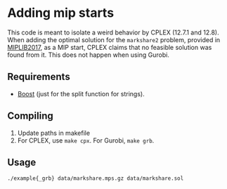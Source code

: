 # Adding mip starts
This code is meant to isolate a weird behavior by CPLEX (12.7.1 and 12.8). 
When adding the optimal solution for the `markshare2` problem, provided in 
[MIPLIB2017](http://miplib.zib.de/downloads/solutions/markshare2/1/markshare2.sol.gz),
as a MIP start, CPLEX claims that no feasible solution was found from it. This does not
happen when using Gurobi.

## Requirements
* [Boost](https://www.boost.org) (just for the split function for strings).

## Compiling
1. Update paths in makefile
2. For CPLEX, use `make cpx`. For Gurobi, `make grb`.

## Usage
```    
./example{_grb} data/markshare.mps.gz data/markshare.sol
```
